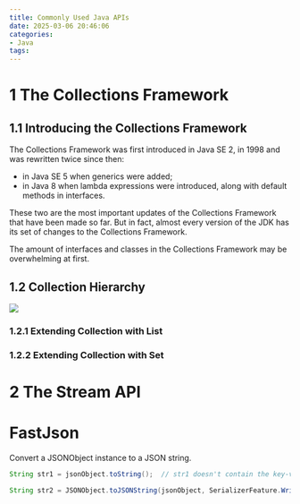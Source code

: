 ```yaml
---
title: Commonly Used Java APIs
date: 2025-03-06 20:46:06
categories:
- Java
tags:
---
```


# 1 The Collections Framework

## 1.1 Introducing the Collections Framework

The Collections Framework was first introduced in Java SE 2, in 1998 and was rewritten twice since then:

* in Java SE 5 when generics were added;
* in Java 8 when lambda expressions were introduced, along with default methods in interfaces.

These two are the most important updates of the Collections Framework that have been made so far. But in fact, almost every version of the JDK has its set of changes to the Collections Framework.

The amount of interfaces and classes in the Collections Framework may be overwhelming at first.

## 1.2 Collection Hierarchy

<img src="/images/java-collection-hierarchy.png">

### 1.2.1 Extending Collection with List



### 1.2.2 Extending Collection with Set


# 2 The Stream API

# FastJson

Convert a JSONObject instance to a JSON string.

```java
String str1 = jsonObject.toString();  // str1 doesn't contain the key-values whose is null

String str2 = JSONObject.toJSONString(jsonObject, SerializerFeature.WriteMapNullValue);  //the key-values with a null value is contained in str2
```


